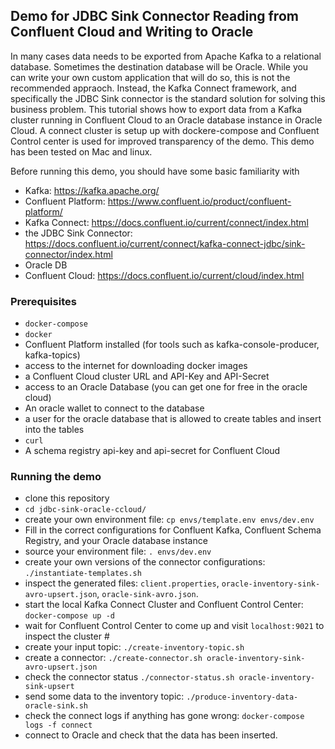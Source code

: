 ## Demo for JDBC Sink Connector Reading from Confluent Cloud and Writing to Oracle 

In many cases data needs to be exported from Apache Kafka to a relational database. 
Sometimes the destination database will be Oracle. 
While you can write your own custom application that will do so, this is not the recommended appraoch. 
Instead, the Kafka Connect framework, and specifically the JDBC Sink connector is the standard solution for solving this business problem. 
This tutorial shows how to export data from a Kafka cluster running in Confluent Cloud to an Oracle database instance in Oracle Cloud. 
A connect cluster is setup up with dockere-compose and Confluent Control center is used for improved transparency of the demo. 
This demo has been tested on Mac and linux. 

Before running this demo, you should have some basic familiarity with 

* Kafka: https://kafka.apache.org/
* Confluent Platform: https://www.confluent.io/product/confluent-platform/
* Kafka Connect: https://docs.confluent.io/current/connect/index.html
* the JDBC Sink Connector: https://docs.confluent.io/current/connect/kafka-connect-jdbc/sink-connector/index.html
* Oracle DB
* Confluent Cloud: https://docs.confluent.io/current/cloud/index.html 

### Prerequisites

* `docker-compose`
* `docker`
* Confluent Platform installed (for tools such as kafka-console-producer, kafka-topics)
* access to the internet for downloading docker images 
* a Confluent Cloud cluster URL and API-Key and API-Secret 
* access to an Oracle Database (you can get one for free in the oracle cloud)
* An oracle wallet to connect to the database
* a user for the oracle database that is allowed to create tables and insert into the tables
* `curl`
* A schema registry api-key and api-secret for Confluent Cloud

### Running the demo

* clone this repository
* `cd jdbc-sink-oracle-ccloud/`
* create your own environment file: `cp envs/template.env envs/dev.env`
* Fill in the correct configurations for Confluent Kafka, Confluent Schema Registry, and your Oracle database instance
* source your environment file: `. envs/dev.env` 
* create your own versions of the connector configurations: `./instantiate-templates.sh`
* inspect the generated files: `client.properties`, `oracle-inventory-sink-avro-upsert.json`, `oracle-sink-avro.json`. 
* start the local Kafka Connect Cluster and Confluent Control Center: `docker-compose up -d`
* wait for Confluent Control Center to come up and visit `localhost:9021` to inspect the cluster #
* create your input topic: `./create-inventory-topic.sh`
* create a connector: `./create-connector.sh oracle-inventory-sink-avro-upsert.json` 
* check the connector status `./connector-status.sh oracle-inventory-sink-upsert` 
* send some data to the inventory topic: `./produce-inventory-data-oracle-sink.sh` 
* check the connect logs if anything has gone wrong: `docker-compose logs -f connect`
* connect to Oracle and check that the data has been inserted. 
